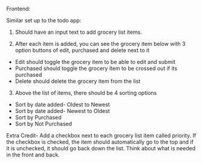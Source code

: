 Frontend:

Similar set up to the todo app:

1. Should have an input text to add grocery list items.

2. After each item is added, you can see the grocery item below with 3 option buttons of edit, purchased and delete next to it
* Edit should toggle the grocery item to be able to edit and submit
* Purchased should toggle the grocery item to be crossed out if its purchased
* Delete should delete the grocery item from the list

3. Above the list of items, there should be 4 sorting options
* Sort by date added- Oldest to Newest
* Sort by date added- Newest to Oldest
* Sort by Purchased
* Sort by Not Purchased

Extra Credit- Add a checkbox next to each grocery list item called priority. If the checkbox is checked, the item should automatically go to the top and if it is unchecked, it should go back down the list. Think about what is needed in the front and back.


